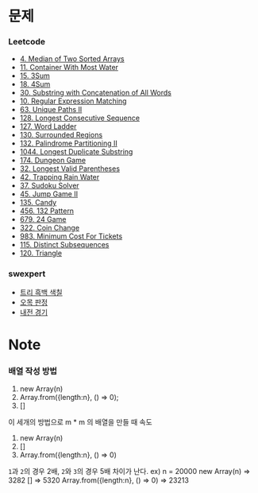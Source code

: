 # 문제

### Leetcode
- [4. Median of Two Sorted Arrays](https://leetcode.com/problems/median-of-two-sorted-arrays/)
- [11. Container With Most Water](https://leetcode.com/problems/container-with-most-water/)
- [15. 3Sum](https://leetcode.com/problems/3sum/)
- [18. 4Sum](https://leetcode.com/problems/4sum/)
- [30. Substring with Concatenation of All Words](https://leetcode.com/problems/substring-with-concatenation-of-all-words/)
- [10. Regular Expression Matching](https://leetcode.com/problems/regular-expression-matching/)
- [63. Unique Paths II](https://leetcode.com/problems/unique-paths-ii/)
- [128. Longest Consecutive Sequence](https://leetcode.com/problems/longest-consecutive-sequence/)
- [127. Word Ladder](https://leetcode.com/problems/word-ladder/)
- [130. Surrounded Regions](https://leetcode.com/problems/surrounded-regions/)
- [132. Palindrome Partitioning II](https://leetcode.com/problems/palindrome-partitioning-ii/)
- [1044. Longest Duplicate Substring](https://leetcode.com/problems/longest-duplicate-substring/)
- [174. Dungeon Game](https://leetcode.com/problems/dungeon-game/)
- [32. Longest Valid Parentheses](https://leetcode.com/problems/longest-valid-parentheses/)
- [42. Trapping Rain Water](https://leetcode.com/problems/trapping-rain-water/)
- [37. Sudoku Solver](https://leetcode.com/problems/sudoku-solver/)
- [45. Jump Game II](https://leetcode.com/problems/jump-game-ii/)
- [135. Candy](https://leetcode.com/problems/candy/)
- [456. 132 Pattern](https://leetcode.com/problems/132-pattern/)
- [679. 24 Game](https://leetcode.com/problems/24-game/)
- [322. Coin Change](https://leetcode.com/problems/coin-change/)
- [983. Minimum Cost For Tickets](https://leetcode.com/problems/minimum-cost-for-tickets/)
- [115. Distinct Subsequences](https://leetcode.com/problems/distinct-subsequences/)
- [120. Triangle](https://leetcode.com/problems/triangle/)


### swexpert
- [트리 흑백 색칠](https://swexpertacademy.com/main/code/problem/problemDetail.do?contestProbId=AWO6esOKOKQDFAWw)
- [오목 판정](https://swexpertacademy.com/main/code/problem/problemDetail.do?contestProbId=AXaSUPYqPYMDFASQ)
- [내전 경기](https://swexpertacademy.com/main/code/problem/problemDetail.do?contestProbId=AWO6esOKOKQDFAWw)


# Note
### 배열 작성 방법
1. new Array(n)
2. Array.from({length:n}, () => 0);
3. []

이 세개의 방법으로 m * m 의 배열을 만들 때 속도
1. new Array(n)
2. []
3. Array.from({length:n}, () => 0)

`1`과 `2`의 경우 2배, `2`와 `3`의 경우 5배 차이가 난다.
ex) n = 20000
new Array(n) => 3282
[] => 5320
Array.from({length:n}, () => 0) => 23213